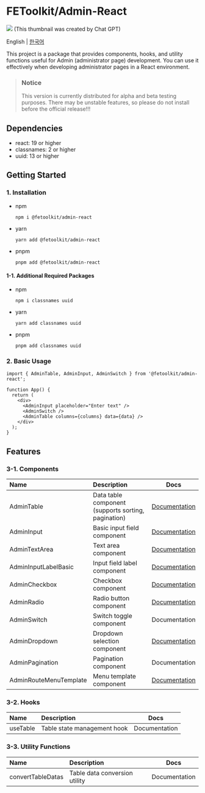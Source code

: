 # FEToolkit/Admin-React

![](https://fejumvuajiwc28287693.gcdn.ntruss.com/fetoolkit/fetoolkit_thumbnail.png)
(This thumbnail was created by Chat GPT)

English | [한국어](./README_kr.md)

This project is a package that provides components, hooks, and utility functions useful for Admin (administrator page) development. You can use it effectively when developing administrator pages in a React environment.

> ### Notice
>
> This version is currently distributed for alpha and beta testing purposes. There may be unstable features, so please do not install before the official release!!!

## Dependencies

- react: 19 or higher
- classnames: 2 or higher
- uuid: 13 or higher

## Getting Started

### 1. Installation

- npm
  ```
  npm i @fetoolkit/admin-react
  ```
- yarn
  ```
  yarn add @fetoolkit/admin-react
  ```
- pnpm
  ```
  pnpm add @fetoolkit/admin-react
  ```

#### 1-1. Additional Required Packages

- npm
  ```
  npm i classnames uuid
  ```
- yarn
  ```
  yarn add classnames uuid
  ```
- pnpm
  ```
  pnpm add classnames uuid
  ```

### 2. Basic Usage

```tsx
import { AdminTable, AdminInput, AdminSwitch } from '@fetoolkit/admin-react';

function App() {
  return (
    <div>
      <AdminInput placeholder="Enter text" />
      <AdminSwitch />
      <AdminTable columns={columns} data={data} />
    </div>
  );
}
```

## Features

### 3-1. Components

| Name                   | Description                                         |                           Docs                           |
| :--------------------- | :-------------------------------------------------- | :------------------------------------------------------: |
| AdminTable             | Data table component (supports sorting, pagination) |      [Documentation](./docs/en/component_table.md)       |
| AdminInput             | Basic input field component                         |      [Documentation](./docs/en/component_input.md)       |
| AdminTextArea          | Text area component                                 |     [Documentation](./docs/en/component_textarea.md)     |
| AdminInputLabelBasic   | Input field label component                         | [Documentation](./docs/en/component_inputlabel_basic.md) |
| AdminCheckbox          | Checkbox component                                  |     [Documentation](./docs/en/component_checkbox.md)     |
| AdminRadio             | Radio button component                              |      [Documentation](./docs/en/component_radio.md)       |
| AdminSwitch            | Switch toggle component                             |                      Documentation                       |
| AdminDropdown          | Dropdown selection component                        |     [Documentation](./docs/en/component_dropdown.md)     |
| AdminPagination        | Pagination component                                |                      Documentation                       |
| AdminRouteMenuTemplate | Menu template component                             |   [Documentation](./docs/en/component_menutemplate.md)   |

### 3-2. Hooks

| Name     | Description                 |     Docs      |
| :------- | :-------------------------- | :-----------: |
| useTable | Table state management hook | Documentation |

### 3-3. Utility Functions

| Name              | Description                   |     Docs      |
| :---------------- | :---------------------------- | :-----------: |
| convertTableDatas | Table data conversion utility | Documentation |
